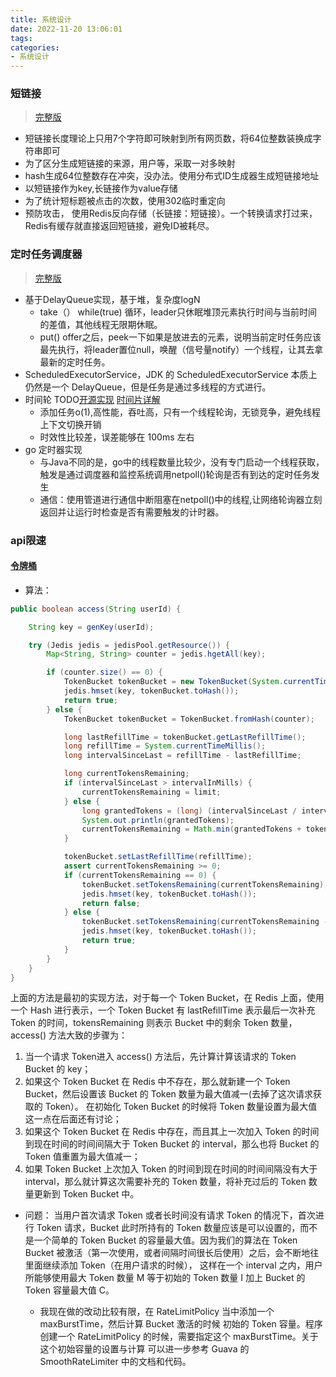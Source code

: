```yaml
---
title: 系统设计
date: 2022-11-20 13:06:01
tags:
categories:
- 系统设计
---
```

### 短链接
> [完整版](https://soulmachine.gitbooks.io/system-design/content/cn/tinyurl.html)
* 短链接长度理论上只用7个字符即可映射到所有网页数，将64位整数装换成字符串即可
* 为了区分生成短链接的来源，用户等，采取一对多映射
* hash生成64位整数存在冲突，没办法。使用分布式ID生成器生成短链接地址
* 以短链接作为key,长链接作为value存储
* 为了统计短标题被点击的次数，使用302临时重定向
* 预防攻击， 使用Redis反向存储（长链接：短链接）。一个转换请求打过来，Redis有缓存就直接返回短链接，避免ID被耗尽。
<!-- more -->
### 定时任务调度器
> [完整版](https://soulmachine.gitbooks.io/system-design/content/cn/task-scheduler.html)
* 基于DelayQueue实现，基于堆，复杂度logN
  * take（） while(true) 循环，leader只休眠堆顶元素执行时间与当前时间的差值，其他线程无限期休眠。
  * put()  offer之后，peek一下如果是放进去的元素，说明当前定时任务应该最先执行，将leader置位null，唤醒（信号量notify）一个线程，让其去拿最新的定时任务。
* ScheduledExecutorService，JDK 的 ScheduledExecutorService 本质上仍然是一个 DelayQueue，但是任务是通过多线程的方式进行。
* 时间轮 TODO[开源实现](https://github.com/netty/netty/blob/4.1/common/src/main/java/io/netty/util/HashedWheelTimer.java) 
[时间片详解](https://xie.infoq.cn/article/9146da561960e2cb0a5eb14b2)
  * 添加任务o(1),高性能，吞吐高，只有一个线程轮询，无锁竞争，避免线程上下文切换开销
  * 时效性比较差，误差能够在 100ms 左右
* go 定时器实现
  * 与Java不同的是，go中的线程数量比较少，没有专门启动一个线程获取，触发是通过调度器和监控系统调用netpoll()轮询是否有到达的定时任务发生 
  * 通信：使用管道进行通信中断阻塞在netpoll()中的线程,让网络轮询器立刻返回并让运行时检查是否有需要触发的计时器。

### api限速
#### [令牌桶](https://zhuanlan.zhihu.com/p/20872901)
* 算法：
```JAVA
public boolean access(String userId) {

    String key = genKey(userId);

    try (Jedis jedis = jedisPool.getResource()) {
        Map<String, String> counter = jedis.hgetAll(key);

        if (counter.size() == 0) {
            TokenBucket tokenBucket = new TokenBucket(System.currentTimeMillis(), limit - 1);
            jedis.hmset(key, tokenBucket.toHash());
            return true;
        } else {
            TokenBucket tokenBucket = TokenBucket.fromHash(counter);

            long lastRefillTime = tokenBucket.getLastRefillTime();
            long refillTime = System.currentTimeMillis();
            long intervalSinceLast = refillTime - lastRefillTime;

            long currentTokensRemaining;
            if (intervalSinceLast > intervalInMills) {
                currentTokensRemaining = limit;
            } else {
                long grantedTokens = (long) (intervalSinceLast / intervalPerPermit);
                System.out.println(grantedTokens);
                currentTokensRemaining = Math.min(grantedTokens + tokenBucket.getTokensRemaining(), limit);
            }

            tokenBucket.setLastRefillTime(refillTime);
            assert currentTokensRemaining >= 0;
            if (currentTokensRemaining == 0) {
                tokenBucket.setTokensRemaining(currentTokensRemaining);
                jedis.hmset(key, tokenBucket.toHash());
                return false;
            } else {
                tokenBucket.setTokensRemaining(currentTokensRemaining - 1);
                jedis.hmset(key, tokenBucket.toHash());
                return true;
            }
        }
    }
}
```

上面的方法是最初的实现方法，对于每一个 Token Bucket，在 Redis 上面，使用一个 Hash 进行表示，一个 Token Bucket 有 lastRefillTime 表示最后一次补充 Token 的时间，tokensRemaining 则表示 Bucket 中的剩余 Token 数量，access() 方法大致的步骤为：

1. 当一个请求 Token进入 access() 方法后，先计算计算该请求的 Token Bucket 的 key；
2. 如果这个 Token Bucket 在 Redis 中不存在，那么就新建一个 Token Bucket，然后设置该 Bucket 的 Token 数量为最大值减一(去掉了这次请求获取的 Token）。 在初始化 Token Bucket 的时候将 Token 数量设置为最大值这一点在后面还有讨论；
3. 如果这个 Token Bucket 在 Redis 中存在，而且其上一次加入 Token 的时间到现在时间的时间间隔大于 Token Bucket 的 interval，那么也将 Bucket 的 Token 值重置为最大值减一；
4. 如果 Token Bucket 上次加入 Token 的时间到现在时间的时间间隔没有大于 interval，那么就计算这次需要补充的 Token 数量，将补充过后的 Token 数量更新到 Token Bucket 中。

* 问题：
当用户首次请求 Token 或者长时间没有请求 Token 的情况下，首次进行 Token 请求，Bucket 此时所持有的 Token 数量应该是可以设置的，而不是一个简单的 Token Bucket 的容量最大值。因为我们的算法在 Token Bucket 被激活（第一次使用，或者间隔时间很长后使用）之后，会不断地往里面继续添加 Token（在用户请求的时候）， 这样在一个 interval 之内，用户所能够使用最大 Token 数量 M 等于初始的 Token 数量 I 加上 Bucket 的 Token 容量最大值 C。

  * 我现在做的改动比较有限，在 RateLimitPolicy 当中添加一个 maxBurstTime，然后计算 Bucket 激活的时候 初始的 Token 容量。程序创建一个 RateLimitPolicy 的时候，需要指定这个 maxBurstTime。关于这个初始容量的设置与计算 可以进一步参考 Guava 的 SmoothRateLimiter 中的文档和代码。